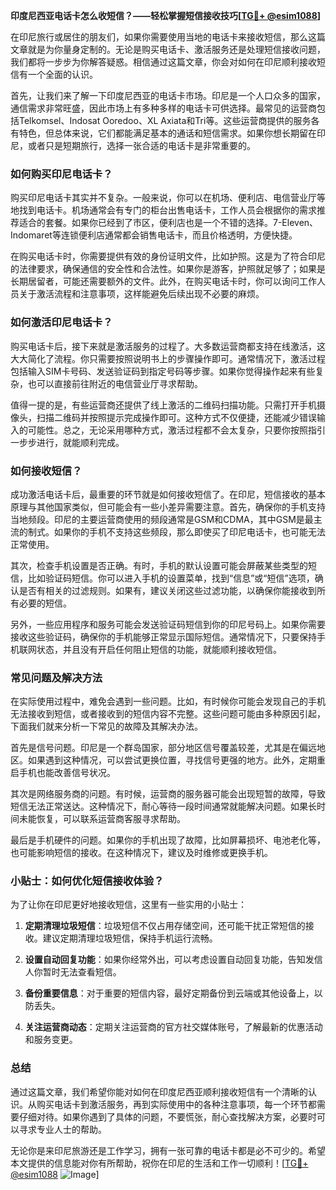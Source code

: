 **印度尼西亚电话卡怎么收短信？——轻松掌握短信接收技巧[[TG💪+ @esim1088](https://t.me/s/esim1088)]**

在印尼旅行或居住的朋友们，如果你需要使用当地的电话卡来接收短信，那么这篇文章就是为你量身定制的。无论是购买电话卡、激活服务还是处理短信接收问题，我们都将一步步为你解答疑惑。相信通过这篇文章，你会对如何在印尼顺利接收短信有一个全面的认识。

首先，让我们来了解一下印度尼西亚的电话卡市场。印尼是一个人口众多的国家，通信需求非常旺盛，因此市场上有多种多样的电话卡可供选择。最常见的运营商包括Telkomsel、Indosat Ooredoo、XL Axiata和Tri等。这些运营商提供的服务各有特色，但总体来说，它们都能满足基本的通话和短信需求。如果你想长期留在印尼，或者只是短期旅行，选择一张合适的电话卡是非常重要的。

### 如何购买印尼电话卡？

购买印尼电话卡其实并不复杂。一般来说，你可以在机场、便利店、电信营业厅等地找到电话卡。机场通常会有专门的柜台出售电话卡，工作人员会根据你的需求推荐适合的套餐。如果你已经到了市区，便利店也是一个不错的选择。7-Eleven、Indomaret等连锁便利店通常都会销售电话卡，而且价格透明，方便快捷。

在购买电话卡时，你需要提供有效的身份证明文件，比如护照。这是为了符合印尼的法律要求，确保通信的安全性和合法性。如果你是游客，护照就足够了；如果是长期居留者，可能还需要额外的文件。此外，在购买电话卡时，你可以询问工作人员关于激活流程和注意事项，这样能避免后续出现不必要的麻烦。

### 如何激活印尼电话卡？

购买电话卡后，接下来就是激活服务的过程了。大多数运营商都支持在线激活，这大大简化了流程。你只需要按照说明书上的步骤操作即可。通常情况下，激活过程包括输入SIM卡号码、发送验证码到指定号码等步骤。如果你觉得操作起来有些复杂，也可以直接前往附近的电信营业厅寻求帮助。

值得一提的是，有些运营商还提供了线上激活的二维码扫描功能。只需打开手机摄像头，扫描二维码并按照提示完成操作即可。这种方式不仅便捷，还能减少错误输入的可能性。总之，无论采用哪种方式，激活过程都不会太复杂，只要你按照指引一步步进行，就能顺利完成。

### 如何接收短信？

成功激活电话卡后，最重要的环节就是如何接收短信了。在印尼，短信接收的基本原理与其他国家类似，但可能会有一些小差异需要注意。首先，确保你的手机支持当地频段。印尼的主要运营商使用的频段通常是GSM和CDMA，其中GSM是最主流的制式。如果你的手机不支持这些频段，那么即使买了印尼电话卡，也可能无法正常使用。

其次，检查手机设置是否正确。有时，手机的默认设置可能会屏蔽某些类型的短信，比如验证码短信。你可以进入手机的设置菜单，找到“信息”或“短信”选项，确认是否有相关的过滤规则。如果有，建议关闭这些过滤功能，以确保你能接收到所有必要的短信。

另外，一些应用程序和服务可能会发送验证码短信到你的印尼号码上。如果你需要接收这些验证码，确保你的手机能够正常显示国际短信。通常情况下，只要保持手机联网状态，并且没有开启任何阻止短信的功能，就能顺利接收短信。

### 常见问题及解决方法

在实际使用过程中，难免会遇到一些问题。比如，有时候你可能会发现自己的手机无法接收到短信，或者接收到的短信内容不完整。这些问题可能由多种原因引起，下面我们就来分析一下常见的故障及其解决办法。

首先是信号问题。印尼是一个群岛国家，部分地区信号覆盖较差，尤其是在偏远地区。如果遇到这种情况，可以尝试更换位置，寻找信号更强的地方。此外，定期重启手机也能改善信号状况。

其次是网络服务商的问题。有时候，运营商的服务器可能会出现短暂的故障，导致短信无法正常送达。这种情况下，耐心等待一段时间通常就能解决问题。如果长时间未能恢复，可以联系运营商客服寻求帮助。

最后是手机硬件的问题。如果你的手机出现了故障，比如屏幕损坏、电池老化等，也可能影响短信的接收。在这种情况下，建议及时维修或更换手机。

### 小贴士：如何优化短信接收体验？

为了让你在印尼更好地接收短信，这里有一些实用的小贴士：

1. **定期清理垃圾短信**：垃圾短信不仅占用存储空间，还可能干扰正常短信的接收。建议定期清理垃圾短信，保持手机运行流畅。

2. **设置自动回复功能**：如果你经常外出，可以考虑设置自动回复功能，告知发信人你暂时无法查看短信。

3. **备份重要信息**：对于重要的短信内容，最好定期备份到云端或其他设备上，以防丢失。

4. **关注运营商动态**：定期关注运营商的官方社交媒体账号，了解最新的优惠活动和服务变更。

### 总结

通过这篇文章，我们希望你能对如何在印度尼西亚顺利接收短信有一个清晰的认识。从购买电话卡到激活服务，再到实际使用中的各种注意事项，每一个环节都需要仔细对待。如果你遇到了具体的问题，不要慌张，耐心查找解决方案，必要时可以寻求专业人士的帮助。

无论你是来印尼旅游还是工作学习，拥有一张可靠的电话卡都是必不可少的。希望本文提供的信息能对你有所帮助，祝你在印尼的生活和工作一切顺利！[[TG💪+ @esim1088](https://t.me/s/esim1088) ![Image](https://i.postimg.cc/4NQfJmqS/Snipaste-2025-05-13-00-14-12.png)]